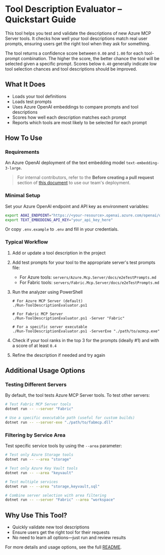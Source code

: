 # Tool Description Evaluator – Quickstart Guide

This tool helps you test and validate the descriptions of new Azure MCP Server tools. It checks how well your tool descriptions match real user prompts, ensuring users get the right tool when they ask for something.

The tool returns a confidence score between `0.00` and `1.00` for each tool-prompt combination. The higher the score, the better chance the tool will be selected given a specific prompt. Scores below `0.40` generally indicate low tool selection chances and tool descriptions should be improved.

## What It Does

- Loads your tool definitions
- Loads test prompts
- Uses Azure OpenAI embeddings to compare prompts and tool descriptions
- Scores how well each description matches each prompt
- Reports which tools are most likely to be selected for each prompt

## How To Use

### Requirements

An Azure OpenAI deployment of the text embedding model `text-embedding-3-large`.

> For internal contributors, refer to the **Before creating a pull request** section of [this document](https://eng.ms/docs/products/azure-developer-experience/mcp/mcp-getting-started) to use our team's deployment.

### Minimal Setup

Set your Azure OpenAI endpoint and API key as environment variables:

```bash
export AOAI_ENDPOINT="https://<your-resource>.openai.azure.com/openai/deployments/<embeddings-deployment-name>/embeddings?api-version=<api-version>"
export TEXT_EMBEDDING_API_KEY="your_api_key_here"
```

Or copy `.env.example` to `.env` and fill in your credentials.

### Typical Workflow

1. Add or update a tool description in the project
2. Add test prompts for your tool to the appropriate server's test prompts file:
   - For Azure tools: `servers/Azure.Mcp.Server/docs/e2eTestPrompts.md`
   - For Fabric tools: `servers/Fabric.Mcp.Server/docs/e2eTestPrompts.md`
3. Run the analyzer using PowerShell

    ```pwsh
    # For Azure MCP Server (default)
    ./Run-ToolDescriptionEvaluator.ps1

    # For Fabric MCP Server
    ./Run-ToolDescriptionEvaluator.ps1 -Server "Fabric"

    # For a specific server executable
    ./Run-ToolDescriptionEvaluator.ps1 -ServerExe "./path/to/azmcp.exe"
    ```

4. Check if your tool ranks in the top 3 for the prompts (ideally #1) and with a score of at least `0.4`
5. Refine the description if needed and try again

## Additional Usage Options

### Testing Different Servers

By default, the tool tests Azure MCP Server tools. To test other servers:

```bash
# Test Fabric MCP Server tools
dotnet run -- --server "Fabric"

# Use a specific executable path (useful for custom builds)
dotnet run -- --server-exe "./path/to/fabmcp.dll"
```

### Filtering by Service Area

Test specific service tools by using the `--area` parameter:

```bash
# Test only Azure Storage tools
dotnet run -- --area "storage"

# Test only Azure Key Vault tools
dotnet run -- --area "keyvault"

# Test multiple services
dotnet run -- --area "storage,keyvault,sql"

# Combine server selection with area filtering
dotnet run -- --server "Fabric" --area "workspace"
```

## Why Use This Tool?

- Quickly validate new tool descriptions
- Ensure users get the right tool for their requests
- No need to learn all options—just run and review results

For more details and usage options, see the full [README](https://github.com/microsoft/mcp/blob/main/eng/tools/ToolDescriptionEvaluator/README.md).
